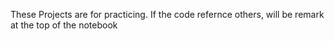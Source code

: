 These Projects are for practicing. If the code refernce others, will be remark at the top of the notebook 

